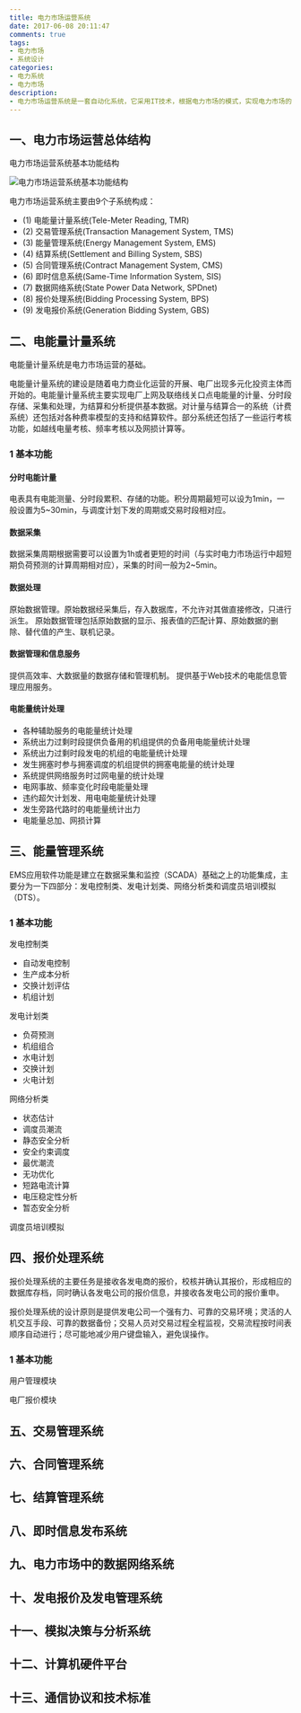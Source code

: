 ```yaml
---
title: 电力市场运营系统
date: 2017-06-08 20:11:47
comments: true
tags:
- 电力市场
- 系统设计
categories:
- 电力系统
- 电力市场
description:
- 电力市场运营系统是一套自动化系统，它采用IT技术，根据电力市场的模式，实现电力市场的规则，以支持电力市场的运营，既保证市场竞争的公平、公正和公开，又保证电力系统的安全、稳定、优质和经济运行。
---
```

## 一、电力市场运营总体结构
电力市场运营系统基本功能结构

![电力市场运营系统基本功能结构](http://wx1.sinaimg.cn/mw690/c2781ec1ly1fge2ztk067j20h90b3aav.jpg)

电力市场运营系统主要由9个子系统构成：
* (1) 电能量计量系统(Tele-Meter Reading, TMR)
* (2) 交易管理系统(Transaction Management System, TMS)
* (3) 能量管理系统(Energy Management System, EMS)
* (4) 结算系统(Settlement and Billing System, SBS)
* (5) 合同管理系统(Contract Management System, CMS)
* (6) 即时信息系统(Same-Time Information System, SIS)
* (7) 数据网络系统(State Power Data Network, SPDnet)
* (8) 报价处理系统(Bidding Processing System, BPS)
* (9) 发电报价系统(Generation Bidding System, GBS)

## 二、电能量计量系统
电能量计量系统是电力市场运营的基础。

电能量计量系统的建设是随着电力商业化运营的开展、电厂出现多元化投资主体而开始的。电能量计量系统主要实现电厂上网及联络线关口点电能量的计量、分时段存储、采集和处理，为结算和分析提供基本数据。对计量与结算合一的系统（计费系统）还包括对各种费率模型的支持和结算软件。部分系统还包括了一些运行考核功能，如越线电量考核、频率考核以及网损计算等。

### 1 基本功能
#### 分时电能计量
电表具有电能测量、分时段累积、存储的功能。积分周期最短可以设为1min，一般设置为5~30min，与调度计划下发的周期或交易时段相对应。

#### 数据采集
数据采集周期根据需要可以设置为1h或者更短的时间（与实时电力市场运行中超短期负荷预测的计算周期相对应），采集的时间一般为2~5min。

#### 数据处理
原始数据管理。原始数据经采集后，存入数据库，不允许对其做直接修改，只进行派生。
原始数据管理包括原始数据的显示、报表值的匹配计算、原始数据的删除、替代值的产生、联机记录。

#### 数据管理和信息服务
提供高效率、大数据量的数据存储和管理机制。
提供基于Web技术的电能信息管理应用服务。

#### 电能量统计处理
* 各种辅助服务的电能量统计处理
* 系统出力过剩时段提供负备用的机组提供的负备用电能量统计处理
* 系统出力过剩时段发电的机组的电能量统计处理
* 发生拥塞时参与拥塞调度的机组提供的拥塞电能量的统计处理
* 系统提供网络服务时过网电量的统计处理
* 电网事故、频率变化时段电能量处理
* 违约超欠计划发、用电电能量统计处理
* 发生旁路代路时的电能量统计出力
* 电能量总加、网损计算

## 三、能量管理系统
EMS应用软件功能是建立在数据采集和监控（SCADA）基础之上的功能集成，主要分为一下四部分：发电控制类、发电计划类、网络分析类和调度员培训模拟（DTS）。

### 1 基本功能
发电控制类
* 自动发电控制
* 生产成本分析
* 交换计划评估
* 机组计划

发电计划类
* 负荷预测
* 机组组合
* 水电计划
* 交换计划
* 火电计划

网络分析类
* 状态估计
* 调度员潮流
* 静态安全分析
* 安全约束调度
* 最优潮流
* 无功优化
* 短路电流计算
* 电压稳定性分析
* 暂态安全分析

调度员培训模拟

## 四、报价处理系统
报价处理系统的主要任务是接收各发电商的报价，校核并确认其报价，形成相应的数据库存档，同时确认各发电公司的报价信息，并接收各发电公司的报价重申。

报价处理系统的设计原则是提供发电公司一个强有力、可靠的交易环境；灵活的人机交互手段、可靠的数据备份；交易人员对交易过程全程监视，交易流程按时间表顺序自动进行；尽可能地减少用户键盘输入，避免误操作。

### 1 基本功能
用户管理模块

电厂报价模块

## 五、交易管理系统


## 六、合同管理系统


## 七、结算管理系统


## 八、即时信息发布系统


## 九、电力市场中的数据网络系统


## 十、发电报价及发电管理系统


## 十一、模拟决策与分析系统


## 十二、计算机硬件平台


## 十三、通信协议和技术标准
